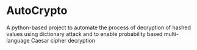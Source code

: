 # AutoCrypto
A python-based project to automate the process of decryption of hashed values using dictionary attack and to enable probability based multi-language Caesar cipher decryption

